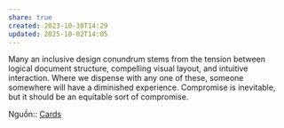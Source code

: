 ```yaml
---
share: true
created: 2023-10-30T14:29
updated: 2025-10-02T14:05
---
```

Many an inclusive design conundrum stems from the tension between logical document structure, compelling visual layout, and intuitive interaction. Where we dispense with any one of these, someone somewhere will have a diminished experience. Compromise is inevitable, but it should be an equitable sort of compromise.

Nguồn:: [Cards](https://inclusive-components.design/cards/)